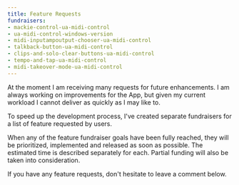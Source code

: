 ```yaml
---
title: Feature Requests
fundraisers:
- mackie-control-ua-midi-control
- ua-midi-control-windows-version
- midi-inputampoutput-chooser-ua-midi-control
- talkback-button-ua-midi-control
- clips-and-solo-clear-buttons-ua-midi-control
- tempo-and-tap-ua-midi-control
- midi-takeover-mode-ua-midi-control
---
```


At the moment I am receiving many requests for future enhancements. I am always working on improvements for the App, but given my current workload I cannot deliver as quickly as I may like to.

To speed up the development process, I've created separate fundraisers for a list of feature requested by users.

When any of the feature fundraiser goals have been fully reached, they will be prioritized, implemented and released as soon as possible. The estimated time is described separately for each. 
Partial funding will also be taken into consideration.

If you have any feature requests, don't hesitate to leave a comment below.
